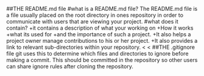 ##THE README.md file
#what is a README.md file?
The README.md file is a file usually placed on the root directory in ones repository in order to communicate with users that are viewing your project.
#what does it contain?
+it contains a description of what your working on  +How it works +what its used for +and the importance of such a project.
+It also helps a project owner manage contributions to his or her project.
+It also provides a link to relevant sub-directories within your repository.
<
<
##THE .gitignore file
git uses this to determine which files and directories to ignore before making a commit.
This should be committed in the repository so other users can share ignore rules after cloning the repository.

